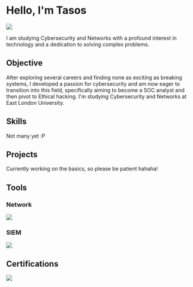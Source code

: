 # Hello, I'm Tasos
<a href="https://www.linkedin.com/in/tasos-giannoulis-5670a2275/"><img src="https://img.shields.io/badge/-LinkedIn-0072b1?&style=for-the-badge&logo=linkedin&logoColor=white" /></a>

I am studying Cybersecurity and Networks with a profound interest in technology and a dedication to solving complex problems.

## Objective
After exploring several careers and finding none as exciting as breaking systems, I developed a passion for cybersecurity and am now eager to transition into this field, specifically aiming to become a SOC analyst and then pivot to Ethical hacking.
I'm studying Cybersecurity and Networks at East London University.

## Skills
Not many yet :P

## Projects
Currently working on the basics, so please be patient hahaha!
## Tools

### Network
<div>
    <img src="https://img.shields.io/badge/-Wireshark-1679A7?&style=for-the-badge&logo=Wireshark&logoColor=white" />
</div>

### SIEM
<div>
    <img src="https://img.shields.io/badge/-Splunk-000000?&style=for-the-badge&logo=Splunk&logoColor=white" />
</div>

## Certifications
<div>
<img src="https://img.shields.io/badge/-A%2B-4D4D4D?&style=for-the-badge&logo=CompTIA&logoColor=white" />
</div>

